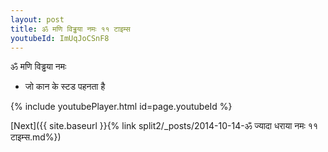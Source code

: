 ```yaml
---
layout: post
title: ॐ मणि विड्ढया नमः ११ टाइम्स
youtubeId: ImUqJoCSnF8
---
```

 
 
 ॐ मणि विड्ढया नमः  
 
 -  जो कान के स्टड पहनता है 
 
  
 
  
 
 
 
 
 
 


{% include youtubePlayer.html id=page.youtubeId %}
 
[Next]({{ site.baseurl }}{% link  split2/_posts/2014-10-14-ॐ ज्यादा धराया नमः ११ टाइम्स.md%})
 
